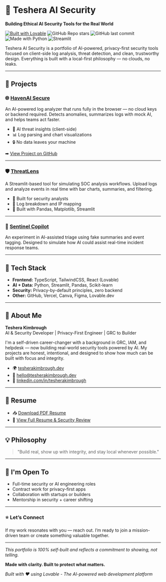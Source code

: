 # 🔐 Teshera AI Security

**Building Ethical AI Security Tools for the Real World**

[![Built with Lovable](https://lovable.dev/badge.svg)](https://lovable.dev/projects/your-lovable-project-id)
![GitHub Repo stars](https://img.shields.io/github/stars/tesherakimbrough/teshera-ai-security?style=social)
![GitHub last commit](https://img.shields.io/github/last-commit/tesherakimbrough/teshera-ai-security)
![Made with Python](https://img.shields.io/badge/made%20with-Python-blue?logo=python)
![Streamlit](https://img.shields.io/badge/ui-Streamlit-orange?logo=streamlit)

Teshera AI Security is a portfolio of AI-powered, privacy-first security tools focused on client-side log analysis, threat detection, and clean, trustworthy design. Everything is built with a local-first philosophy — no clouds, no leaks.

---

## 🚀 Projects

### 🌐 [HavenAI Secure](https://havenai-secure.lovable.app)
An AI-powered log analyzer that runs fully in the browser — no cloud keys or backend required. Detects anomalies, summarizes logs with mock AI, and helps teams act faster.

- 🧠 AI threat insights (client-side)
- 📊 Log parsing and chart visualizations
- 🔒 No data leaves your machine

➡ [View Project on GitHub](https://github.com/tesherakimbrough/havenai)

---

### 🛡 [ThreatLens](https://github.com/tesherakimbrough/threatlens)
A Streamlit-based tool for simulating SOC analysis workflows. Upload logs and analyze events in real time with bar charts, summaries, and filtering.

- 🧪 Built for security analysts
- 🧰 Log breakdown and IP mapping
- 📁 Built with Pandas, Matplotlib, Streamlit

---

### 🤖 [Sentinel Copilot](https://github.com/tesherakimbrough/sentinel-copilot)
An experiment in AI-assisted triage using fake summaries and event tagging. Designed to simulate how AI could assist real-time incident response teams.

---

## 🧠 Tech Stack

- **Frontend:** TypeScript, TailwindCSS, React (Lovable)
- **AI + Data:** Python, Streamlit, Pandas, Scikit-learn
- **Security:** Privacy-by-default principles, zero backend
- **Other:** GitHub, Vercel, Canva, Figma, Lovable.dev

---

## 💼 About Me

**Teshera Kimbrough**  
AI & Security Developer | Privacy-First Engineer | GRC to Builder

I'm a self-driven career-changer with a background in GRC, IAM, and helpdesk — now building real-world security tools powered by AI. My projects are honest, intentional, and designed to show how much can be built with focus and integrity.

- 🌍 [tesherakimbrough.dev](https://www.tesherakimbrough.dev)
- 💌 hello@tesherakimbrough.dev
- 🔗 [linkedin.com/in/tesherakimbrough](https://www.linkedin.com/in/tesherakimbrough)

---

## 📄 Resume

- 📥 [Download PDF Resume](https://tesherakimbrough.dev/Teshera%20Kimbrough%20AI%20Resume.pdf)
- 🔎 [View Full Resume & Security Review](https://tesherakimbrough.dev/resume)

---

## 💡 Philosophy

> "Build real, show up with integrity, and stay local whenever possible."

---

## 🤝 I'm Open To

- Full-time security or AI engineering roles
- Contract work for privacy-first apps
- Collaboration with startups or builders
- Mentorship in security + career shifting

---

### ⭐ Let’s Connect

If my work resonates with you — reach out. I’m ready to join a mission-driven team or create something valuable together.

---

_This portfolio is 100% self-built and reflects a commitment to showing, not telling._

**Made with clarity. Built to protect what matters.**

*Built with ❤️ using Lovable - The AI-powered web development platform*
